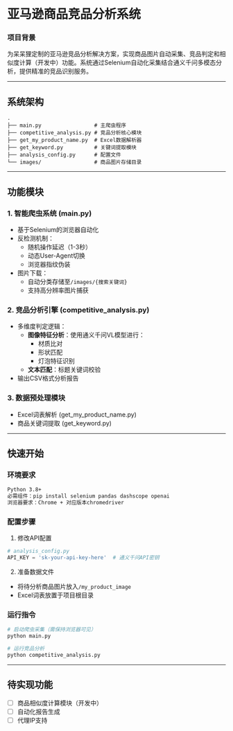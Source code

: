# 亚马逊商品竞品分析系统

### 项目背景
为呆呆狸定制的亚马逊竞品分析解决方案，实现商品图片自动采集、竞品判定和相似度计算（开发中）功能。系统通过Selenium自动化采集结合通义千问多模态分析，提供精准的竞品识别服务。

---

## 系统架构
```
.
├── main.py                 # 主爬虫程序
├── competitive_analysis.py # 竞品分析核心模块
├── get_my_product_name.py  # Excel数据解析器
├── get_keyword.py          # 关键词提取模块
├── analysis_config.py      # 配置文件
└── images/                 # 商品图片存储目录
```

---

## 功能模块

### 1. 智能爬虫系统 (main.py)
- 基于Selenium的浏览器自动化
- 反检测机制：
  - 随机操作延迟（1-3秒）
  - 动态User-Agent切换
  - 浏览器指纹伪装
- 图片下载：
  - 自动分类存储至`/images/{搜索关键词}`
  - 支持高分辨率图片捕获

### 2. 竞品分析引擎 (competitive_analysis.py)
- 多维度判定逻辑：
  - **图像特征分析**：使用通义千问VL模型进行：
    - 材质比对
    - 形状匹配
    - 灯泡特征识别
  - **文本匹配**：标题关键词校验
- 输出CSV格式分析报告

### 3. 数据预处理模块
- Excel词表解析 (get_my_product_name.py)
- 商品关键词提取 (get_keyword.py)

---

## 快速开始

### 环境要求
```bash
Python 3.8+ 
必需组件：pip install selenium pandas dashscope openai
浏览器要求：Chrome + 对应版本chromedriver
```

### 配置步骤
1. 修改API配置
```python
# analysis_config.py
API_KEY = 'sk-your-api-key-here'  # 通义千问API密钥
```

2. 准备数据文件
- 将待分析商品图片放入`/my_product_image`
- Excel词表放置于项目根目录

### 运行指令
```bash
# 启动爬虫采集（需保持浏览器可见）
python main.py

# 运行竞品分析 
python competitive_analysis.py
```

---

## 待实现功能
- [ ] 商品相似度计算模块（开发中）
- [ ] 自动化报告生成
- [ ] 代理IP支持

